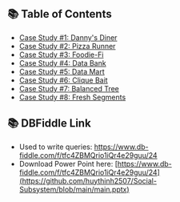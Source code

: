 ## 📚 Table of Contents

- [Case Study #1: Danny's Diner](https://github.com/huythinh2507/Social-Subsystem/blob/main/SQL%20Challenges/Challenge1.md)
- [Case Study #2: Pizza Runner](https://github.com/huythinh2507/Social-Subsystem/blob/main/SQL%20Challenges/Challenge2.md)
- [Case Study #3: Foodie-Fi](https://github.com/huythinh2507/Social-Subsystem/blob/main/SQL%20Challenges/Challenge3.md)
- [Case Study #4: Data Bank](https://github.com/huythinh2507/Social-Subsystem/blob/main/SQL%20Challenges/Challenge4.md)
- [Case Study #5: Data Mart](https://github.com/huythinh2507/Social-Subsystem/blob/main/SQL%20Challenges/Challenge5.md)
- [Case Study #6: Clique Bait](https://github.com/huythinh2507/Social-Subsystem/blob/main/SQL%20Challenges/Challenge6.md)
- [Case Study #7: Balanced Tree](https://github.com/huythinh2507/Social-Subsystem/blob/main/SQL%20Challenges/Challenge7.md)
- [Case Study #8: Fresh Segments](https://github.com/huythinh2507/Social-Subsystem/blob/main/SQL%20Challenges/Challenge8.md)

## 📚 DBFiddle Link
- Used to write queries: https://www.db-fiddle.com/f/tfc4ZBMQrio1iQr4e29guu/24
- Download Power Point here: [https://www.db-fiddle.com/f/tfc4ZBMQrio1iQr4e29guu/24](https://github.com/huythinh2507/Social-Subsystem/blob/main/main.pptx)
